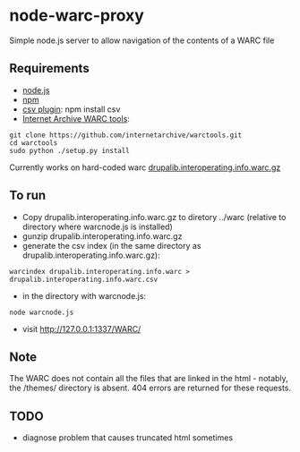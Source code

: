 node-warc-proxy
===============

Simple node.js server to allow navigation of the contents of a WARC file

## Requirements
- [node.js](http://nodejs.org/)
- [npm](https://npmjs.org/)
- [csv plugin](https://github.com/wdavidw/node-csv): npm install csv
- [Internet Archive WARC tools](https://github.com/internetarchive/warctools):

```
git clone https://github.com/internetarchive/warctools.git
cd warctools
sudo python ./setup.py install
```

Currently works on hard-coded warc [drupalib.interoperating.info.warc.gz](https://dl.dropboxusercontent.com/u/1015702/drupalib.interoperating.info.warc.gz)

## To run

- Copy drupalib.interoperating.info.warc.gz to diretory ../warc (relative to directory where warcnode.js is installed)
- gunzip drupalib.interoperating.info.warc.gz
- generate the csv index (in the same directory as drupalib.interoperating.info.warc.gz):

```
warcindex drupalib.interoperating.info.warc > drupalib.interoperating.info.warc.csv
```

- in the directory with warcnode.js:

```
node warcnode.js
```
- visit http://127.0.0.1:1337/WARC/

## Note

The WARC does not contain all the files that are linked in the html - notably, the /themes/ directory is absent. 
404 errors are returned for these requests.

## TODO

- diagnose problem that causes truncated html sometimes
